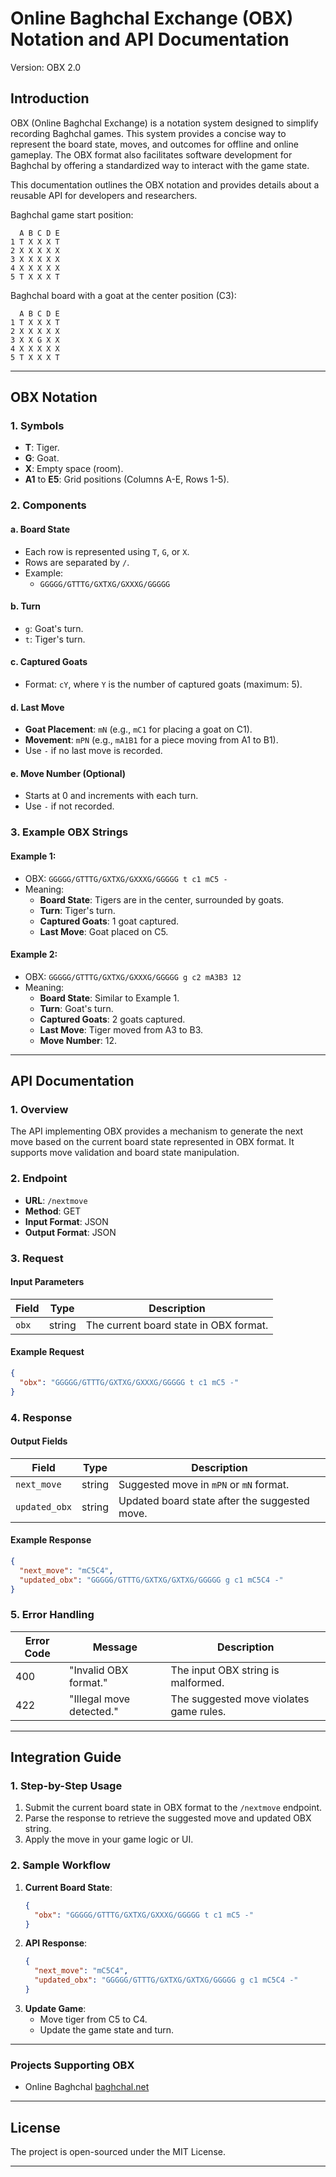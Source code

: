 # Online Baghchal Exchange (OBX) Notation and API Documentation

Version: OBX 2.0 

## Introduction
OBX (Online Baghchal Exchange) is a notation system designed to simplify recording Baghchal games. This system provides a concise way to represent the board state, moves, and outcomes for offline and online gameplay. The OBX format also facilitates software development for Baghchal by offering a standardized way to interact with the game state.

This documentation outlines the OBX notation and provides details about a reusable API for developers and researchers.

Baghchal game start position:

```
  A B C D E
1 T X X X T
2 X X X X X
3 X X X X X
4 X X X X X
5 T X X X T
```

Baghchal board with a goat at the center position (C3):

```
  A B C D E
1 T X X X T
2 X X X X X
3 X X G X X
4 X X X X X
5 T X X X T
```

---

## OBX Notation

### **1. Symbols**
- **T**: Tiger.
- **G**: Goat.
- **X**: Empty space (room).
- **A1** to **E5**: Grid positions (Columns A-E, Rows 1-5).

### **2. Components**
#### **a. Board State**
- Each row is represented using `T`, `G`, or `X`.
- Rows are separated by `/`.
- Example:
  - `GGGGG/GTTTG/GXTXG/GXXXG/GGGGG`

#### **b. Turn**
- `g`: Goat's turn.
- `t`: Tiger's turn.

#### **c. Captured Goats**
- Format: `cY`, where `Y` is the number of captured goats (maximum: 5).

#### **d. Last Move**
- **Goat Placement**: `mN` (e.g., `mC1` for placing a goat on C1).
- **Movement**: `mPN` (e.g., `mA1B1` for a piece moving from A1 to B1).
- Use `-` if no last move is recorded.

#### **e. Move Number (Optional)**
- Starts at 0 and increments with each turn.
- Use `-` if not recorded.

### **3. Example OBX Strings**
#### **Example 1**:
- OBX: `GGGGG/GTTTG/GXTXG/GXXXG/GGGGG t c1 mC5 -`
- Meaning:
  - **Board State**: Tigers are in the center, surrounded by goats.
  - **Turn**: Tiger's turn.
  - **Captured Goats**: 1 goat captured.
  - **Last Move**: Goat placed on C5.

#### **Example 2**:
- OBX: `GGGGG/GTTTG/GXTXG/GXXXG/GGGGG g c2 mA3B3 12`
- Meaning:
  - **Board State**: Similar to Example 1.
  - **Turn**: Goat's turn.
  - **Captured Goats**: 2 goats captured.
  - **Last Move**: Tiger moved from A3 to B3.
  - **Move Number**: 12.

---

## API Documentation

### **1. Overview**
The API implementing OBX provides a mechanism to generate the next move based on the current board state represented in OBX format. It supports move validation and board state manipulation.

### **2. Endpoint**
- **URL**: `/nextmove`
- **Method**: GET
- **Input Format**: JSON
- **Output Format**: JSON

### **3. Request**
#### **Input Parameters**
| Field  | Type   | Description                             |
|--------|--------|-----------------------------------------|
| `obx`  | string | The current board state in OBX format.  |

#### **Example Request**
```json
{
  "obx": "GGGGG/GTTTG/GXTXG/GXXXG/GGGGG t c1 mC5 -"
}
```

### **4. Response**
#### **Output Fields**
| Field        | Type   | Description                                 |
|--------------|--------|---------------------------------------------|
| `next_move`  | string | Suggested move in `mPN` or `mN` format.    |
| `updated_obx`| string | Updated board state after the suggested move. |

#### **Example Response**
```json
{
  "next_move": "mC5C4",
  "updated_obx": "GGGGG/GTTTG/GXTXG/GXTXG/GGGGG g c1 mC5C4 -"
}
```

### **5. Error Handling**
| Error Code | Message                     | Description                           |
|------------|-----------------------------|---------------------------------------|
| 400        | "Invalid OBX format."      | The input OBX string is malformed.    |
| 422        | "Illegal move detected."   | The suggested move violates game rules. |

---

## Integration Guide

### **1. Step-by-Step Usage**
1. Submit the current board state in OBX format to the `/nextmove` endpoint.
2. Parse the response to retrieve the suggested move and updated OBX string.
3. Apply the move in your game logic or UI.

### **2. Sample Workflow**
1. **Current Board State**:
   ```json
   {
     "obx": "GGGGG/GTTTG/GXTXG/GXXXG/GGGGG t c1 mC5 -"
   }
   ```
2. **API Response**:
   ```json
   {
     "next_move": "mC5C4",
     "updated_obx": "GGGGG/GTTTG/GXTXG/GXTXG/GGGGG g c1 mC5C4 -"
   }
   ```
3. **Update Game**:
   - Move tiger from C5 to C4.
   - Update the game state and turn.

---

### **Projects Supporting OBX**

- Online Baghchal [baghchal.net](https://baghchal.net) 

---


## License
The project is open-sourced under the MIT License.

---


